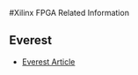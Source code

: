 #Xilinx FPGA Related Information

## Everest
- [Everest Article](https://www.eetimes.com/document.asp?doc_id=1333632) 
